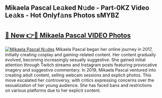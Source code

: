 ## Mikaela Pascal Le𝚊ked N𝚞de - Part-0KZ Video Le𝚊ks - Hot Onlyf𝚊ns Photos sMYBZ

# <h2><a href="http://ac13284.deff.icu/?id=Mikaela+Pascal">🔗 New 👉🔴 Mikaela Pascal VIDEO Photos</a></h2>

[![Mikaela Pascal N𝚞des](https://i.imgur.com/rIISA9y.gif)](http://ac13284.deff.icu/?id=Mikaela+Pascal)
Mikaela Pascal began her online journey in 2017, initially creating cosplay and gaming-related content. Her content gradually evolved, becoming increasingly sexually suggestive. She gained initial attention through Twitch streams and Instagram posts featuring provocative imagery and suggestive commentary. In 2019, Mikaela Pascal ventured into creating adult content, selling webcam sessions and explicit photos. This move escalated her controversy, with critics expressing concerns over the sexualization of her young audience. She has faced bans and restrictions on various platforms due to her explicit content.
